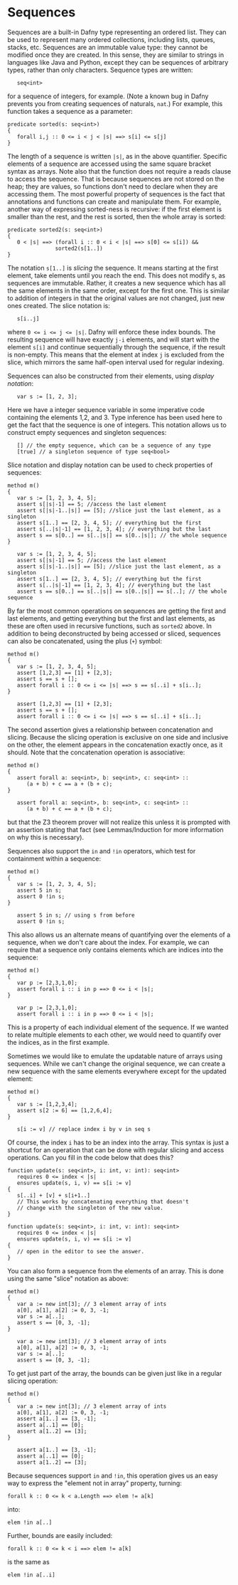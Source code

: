 
# Sequences

Sequences are a built-in Dafny type representing an ordered
list. They can be used to represent many ordered collections, including lists,
queues, stacks, etc. Sequences are an immutable value type: they cannot be
modified once they are created. In this sense, they are similar to strings in
languages like Java and Python, except they can be sequences of arbitrary
types, rather than only characters. Sequence types are written:

```
   seq<int>
```

for a sequence of integers, for example. (Note a known bug
in Dafny prevents you from creating sequences of naturals, `nat`.)
For example, this function takes a sequence as a parameter:

``` {.edit}
predicate sorted(s: seq<int>)
{
   forall i,j :: 0 <= i < j < |s| ==> s[i] <= s[j]
}
```

The length of a sequence is written `|s|`, as in the above quantifier. Specific elements of a
sequence are accessed using the same square bracket syntax as arrays. Note also
that the function does not require a reads clause to access the sequence. That
is because sequences are not stored on the heap; they are values, so functions
don't need to declare when they are accessing them. The most powerful property
of sequences is the fact that annotations and functions can create and
manipulate them. For example, another way of expressing sorted-ness is
recursive: if the first element is smaller than the rest, and the rest is
sorted, then the whole array is sorted:

``` {.edit}
predicate sorted2(s: seq<int>)
{
   0 < |s| ==> (forall i :: 0 < i < |s| ==> s[0] <= s[i]) &&
               sorted2(s[1..])
}
```


The notation `s[1..]`
is *slicing* the sequence. It means starting at the first element, take
elements until you reach the end. This does not modify s, as sequences are
immutable. Rather, it creates a new sequence which has all the same elements in
the same order, except for the first one. This is similar to addition of
integers in that the original values are not changed, just new ones created.
The slice notation is:

```
   s[i..j]
```

where `0 <= i <= j <= |s|`. Dafny will enforce these index bounds. The resulting sequence
will have exactly `j-i` elements, and will start with the element `s[i]` and
continue sequentially through the sequence, if the result is non-empty. This
means that the element at index `j` is excluded from the slice, which mirrors the
same half-open interval used for regular indexing.

Sequences can also be constructed from their elements, using *display notation*:

```
   var s := [1, 2, 3];
```

Here we have a integer sequence variable in some imperative
code containing the elements 1,2, and 3. Type inference has been used here to
get the fact that the sequence is one of integers. This notation allows us to
construct empty sequences and singleton sequences:

```
   [] // the empty sequence, which can be a sequence of any type
   [true] // a singleton sequence of type seq<bool>
```

Slice notation and display notation can be used to check
properties of sequences:

``` {.editonly}
method m()
{
   var s := [1, 2, 3, 4, 5];
   assert s[|s|-1] == 5; //access the last element
   assert s[|s|-1..|s|] == [5]; //slice just the last element, as a singleton
   assert s[1..] == [2, 3, 4, 5]; // everything but the first
   assert s[..|s|-1] == [1, 2, 3, 4]; // everything but the last
   assert s == s[0..] == s[..|s|] == s[0..|s|]; // the whole sequence
}
```

```
   var s := [1, 2, 3, 4, 5];
   assert s[|s|-1] == 5; //access the last element
   assert s[|s|-1..|s|] == [5]; //slice just the last element, as a singleton
   assert s[1..] == [2, 3, 4, 5]; // everything but the first
   assert s[..|s|-1] == [1, 2, 3, 4]; // everything but the last
   assert s == s[0..] == s[..|s|] == s[0..|s|] == s[..]; // the whole sequence
```

By far the most common operations on sequences are getting
the first and last elements, and getting everything but the first and last
elements, as these are often used in recursive functions, such as `sorted2`
above. In addition to being deconstructed by being accessed or sliced, sequences
can also be concatenated, using the plus (`+`) symbol:

``` {.editonly}
method m()
{
   var s := [1, 2, 3, 4, 5];
   assert [1,2,3] == [1] + [2,3];
   assert s == s + [];
   assert forall i :: 0 <= i <= |s| ==> s == s[..i] + s[i..];
}
```

```
   assert [1,2,3] == [1] + [2,3];
   assert s == s + [];
   assert forall i :: 0 <= i <= |s| ==> s == s[..i] + s[i..];
```

The second assertion gives a relationship between
concatenation and slicing. Because the slicing operation is exclusive on one
side and inclusive on the other, the element appears in the concatenation
exactly once, as it should. Note that the concatenation operation is
associative:

``` {.editonly}
method m()
{
   assert forall a: seq<int>, b: seq<int>, c: seq<int> ::
      (a + b) + c == a + (b + c);
}
```

```
   assert forall a: seq<int>, b: seq<int>, c: seq<int> ::
      (a + b) + c == a + (b + c);
```

but that the Z3 theorem prover will not realize this unless
it is prompted with an assertion stating that fact (see Lemmas/Induction for
more information on why this is necessary).

Sequences also support the `in` and `!in` operators, which test
for containment within a sequence:

``` {.editonly}
method m()
{
   var s := [1, 2, 3, 4, 5];
   assert 5 in s;
   assert 0 !in s;
}
```

```
   assert 5 in s; // using s from before
   assert 0 !in s;
```

This also allows us an alternate means of quantifying over
the elements of a sequence, when we don't care about the index. For example, we
can require that a sequence only contains elements which are indices into the
sequence:

``` {.editonly}
method m()
{
   var p := [2,3,1,0];
   assert forall i :: i in p ==> 0 <= i < |s|;
}
```

```
   var p := [2,3,1,0];
   assert forall i :: i in p ==> 0 <= i < |s|;
```

This is a property of each individual element of the
sequence. If we wanted to relate multiple elements to each other, we would need
to quantify over the indices, as in the first example.

Sometimes we would like to emulate the updatable nature of
arrays using sequences. While we can't change the original sequence, we can
create a new sequence with the same elements everywhere except for the updated
element:

``` {.editonly}
method m()
{
   var s := [1,2,3,4];
   assert s[2 := 6] == [1,2,6,4];
}
```

```
   s[i := v] // replace index i by v in seq s
```

Of course, the index `i` has to be an index into the array. This syntax is just
a shortcut for an operation that can be done with regular slicing and access operations.
Can you fill in the code below that does this?

``` {.editonly}
function update(s: seq<int>, i: int, v: int): seq<int>
   requires 0 <= index < |s|
   ensures update(s, i, v) == s[i := v]
{
   s[..i] + [v] + s[i+1..]
   // This works by concatenating everything that doesn't
   // change with the singleton of the new value.
}
```

```
function update(s: seq<int>, i: int, v: int): seq<int>
   requires 0 <= index < |s|
   ensures update(s, i, v) == s[i := v]
{
   // open in the editor to see the answer.
}
```

You can also form a sequence from the elements of an array. This is done
using the same "slice" notation as above:

``` {.editonly}
method m()
{
   var a := new int[3]; // 3 element array of ints
   a[0], a[1], a[2] := 0, 3, -1;
   var s := a[..];
   assert s == [0, 3, -1];
}
```

```
   var a := new int[3]; // 3 element array of ints
   a[0], a[1], a[2] := 0, 3, -1;
   var s := a[..];
   assert s == [0, 3, -1];
```

To get just part of the array, the bounds can be given just like in a regular
slicing operation:

``` {.editonly}
method m()
{
   var a := new int[3]; // 3 element array of ints
   a[0], a[1], a[2] := 0, 3, -1;
   assert a[1..] == [3, -1];
   assert a[..1] == [0];
   assert a[1..2] == [3];
}
```

```
   assert a[1..] == [3, -1];
   assert a[..1] == [0];
   assert a[1..2] == [3];
```

Because sequences support `in` and `!in`, this operation gives us
an easy way to express the "element not in array" property, turning:  

```
forall k :: 0 <= k < a.Length ==> elem != a[k]
```

into:

```
elem !in a[..]
```

Further, bounds are easily included:
```
forall k :: 0 <= k < i ==> elem != a[k]
```

is the same as

```
elem !in a[..i]
```

